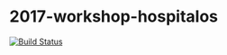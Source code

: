 # 2017-workshop-hospitalos

[![Build Status](https://travis-ci.org/acoshift/2017-workshop-hospitalos.svg?branch=master)](https://travis-ci.org/acoshift/2017-workshop-hospitalos)
